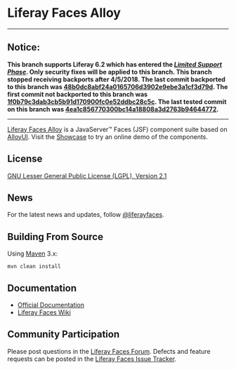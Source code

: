 # Liferay Faces Alloy

---

## Notice:

**This branch supports Liferay 6.2 which has entered the [*Limited Support Phase*](https://www.liferay.com/subscription-services/end-of-life/liferay-portal). Only security fixes will be applied to this branch. This branch stopped receiving backports after 4/5/2018. The last commit backported to this branch was [48b0dc8abf24a0165706d3902e9ebe3a1cf3d79d](https://github.com/liferay/liferay-faces-alloy/commit/48b0dc8abf24a0165706d3902e9ebe3a1cf3d79d).  The first commit not backported to this branch was [1f0b79c3dab3cb5b91d170900fc0e52ddbc28c5c](https://github.com/liferay/liferay-faces-alloy/commit/1f0b79c3dab3cb5b91d170900fc0e52ddbc28c5c). The last tested commit on this branch was [4ea1c856770300bc14a18808a3d2763b94644772](https://github.com/liferay/liferay-faces-alloy/commit/4ea1c856770300bc14a18808a3d2763b94644772).**

---

[Liferay Faces Alloy](http://www.liferay.com/community/liferay-projects/liferay-faces/overview) is a JavaServer&trade;
Faces (JSF) component suite based on [AlloyUI](http://alloyui.com/). Visit the
[Showcase](http://www.liferayfaces.org/web/guest/showcase) to try an online demo of the components.

## License

[GNU Lesser General Public License (LGPL), Version 2.1](http://www.gnu.org/licenses/old-licenses/lgpl-2.1.txt)

## News

For the latest news and updates, follow [@liferayfaces](https://twitter.com/liferayfaces).

## Building From Source

Using [Maven](https://maven.apache.org/) 3.x:

	mvn clean install

## Documentation

* [Official Documentation](http://www.liferay.com/community/liferay-projects/liferay-faces/documentation)
* [Liferay Faces Wiki](http://www.liferay.com/community/wiki/-/wiki/Main/Liferay+Faces)

## Community Participation

Please post questions in the [Liferay Faces Forum](http://www.liferay.com/community/forums/-/message_boards/category/13289027).
Defects and feature requests can be posted in the [Liferay Faces Issue Tracker](http://issues.liferay.com/browse/FACES).